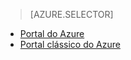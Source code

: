 > [AZURE.SELECTOR]
- [Portal do Azure](../articles/storage/storage-create-storage-account.md)
- [Portal clássico do Azure](../articles/storage/storage-create-storage-account-classic-portal.md)


<!--HONumber=Sep16_HO3-->


